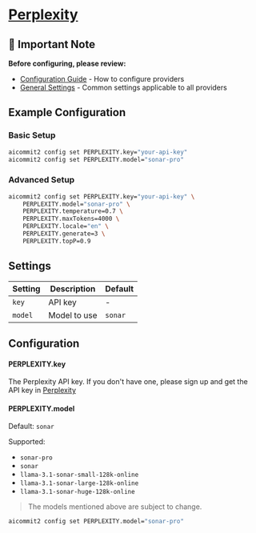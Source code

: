 # <a href="https://docs.perplexity.ai/" target="_blank">Perplexity</a>

## 📌 Important Note

**Before configuring, please review:**

- [Configuration Guide](../../README.md#configuration) - How to configure providers
- [General Settings](../../README.md#general-settings) - Common settings applicable to all providers

## Example Configuration

### Basic Setup

```sh
aicommit2 config set PERPLEXITY.key="your-api-key"
aicommit2 config set PERPLEXITY.model="sonar-pro"
```

### Advanced Setup

```sh
aicommit2 config set PERPLEXITY.key="your-api-key" \
    PERPLEXITY.model="sonar-pro" \
    PERPLEXITY.temperature=0.7 \
    PERPLEXITY.maxTokens=4000 \
    PERPLEXITY.locale="en" \
    PERPLEXITY.generate=3 \
    PERPLEXITY.topP=0.9
```

## Settings

| Setting | Description  | Default |
| ------- | ------------ | ------- |
| `key`   | API key      | -       |
| `model` | Model to use | `sonar` |

## Configuration

#### PERPLEXITY.key

The Perplexity API key. If you don't have one, please sign up and get the API key in [Perplexity](https://docs.perplexity.ai/)

#### PERPLEXITY.model

Default: `sonar`

Supported:

- `sonar-pro`
- `sonar`
- `llama-3.1-sonar-small-128k-online`
- `llama-3.1-sonar-large-128k-online`
- `llama-3.1-sonar-huge-128k-online`

> The models mentioned above are subject to change.

```sh
aicommit2 config set PERPLEXITY.model="sonar-pro"
```
